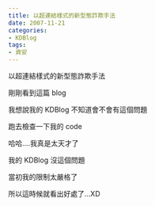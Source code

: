```yaml
---
title: 以超連結樣式的新型態詐欺手法
date: 2007-11-21
categories:
- KDBlog
tags:
- 資安
---
```

以超連結樣式的新型態詐欺手法



剛剛看到這篇 blog

我想說我的 KDBlog 不知道會不會有這個問題

跑去檢查一下我的 code

哈哈....我真是太天才了

我的 KDBlog 沒這個問題

當初我的限制太嚴格了

所以這時候就看出好處了...XD

